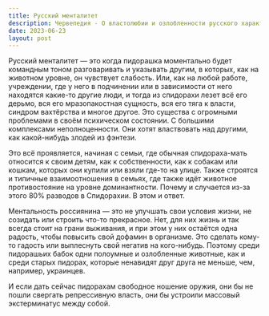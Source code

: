 ```yaml
---
title: Русский менталитет
description: Червепедия - О властолюбии и озлобленности русского характера.
date: 2023-06-23
layout: post
---
```


<p>Русский менталитет — это когда пидорашка моментально будет командным тоном разговаривать и указывать другим, в которых, как на животном уровне, он чувствует слабость. Или, как на любой работе, учреждении, где у него в подчинении или в зависимости от него находятся какие-то другие люди, и тогда из спидорахи лезет всё его дерьмо, вся его мразопакостная сущность, вся его тяга к власти, синдром вахтёрства и многое другое. Это существа с огромными проблемами в своём психическом состоянии. С большими комплексами неполноценности. Они хотят властвовать над другими, как какой-нибудь злодей из фэнтези.</p>

<p>Это всё проявляется, начиная с семьи, где обычная спидораха-мать относится к своим детям, как к собственности, как к собакам или кошкам, которых они купили или взяли где-то на улице. Также строятся и типичные взаимоотношения в семьях, где также идёт животное противостояние на уровне доминантности. Почему и случается из-за этого 80% разводов в Спидорахии. В этом и ответ.</p>

<p>Ментальность россиянина — это не улучшать свои условия жизни, не созидать или строить что-то прекрасное. Нет, для них жизнь и так всегда стоит на грани выживания, и при этом у них остаётся одна радость, чтобы повысить свой дофамин в организме. Это сделать кому-то гадость или выплеснуть свой негатив на кого-нибудь. Поэтому среди пидорашьих бабок одни полоумные и озлобленные животные, как и среди старых пидорах, которые ненавидят друг друга не меньше, чем, например, украинцев.</p>

<p>И если дать сейчас пидорахам свободное ношение оружия, они бы не пошли свергать репрессивную власть, они бы устроили массовый экстерминатус между собой.</p>